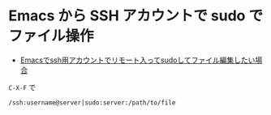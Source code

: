 # Emacs から SSH アカウントで sudo でファイル操作

* [Emacsでssh用アカウントでリモート入ってsudoしてファイル編集したい場合](https://qiita.com/sakadonohito/items/c8861cd99efafbdf5319)


`C-X-F` で

```
/ssh:username@server|sudo:server:/path/to/file
```
